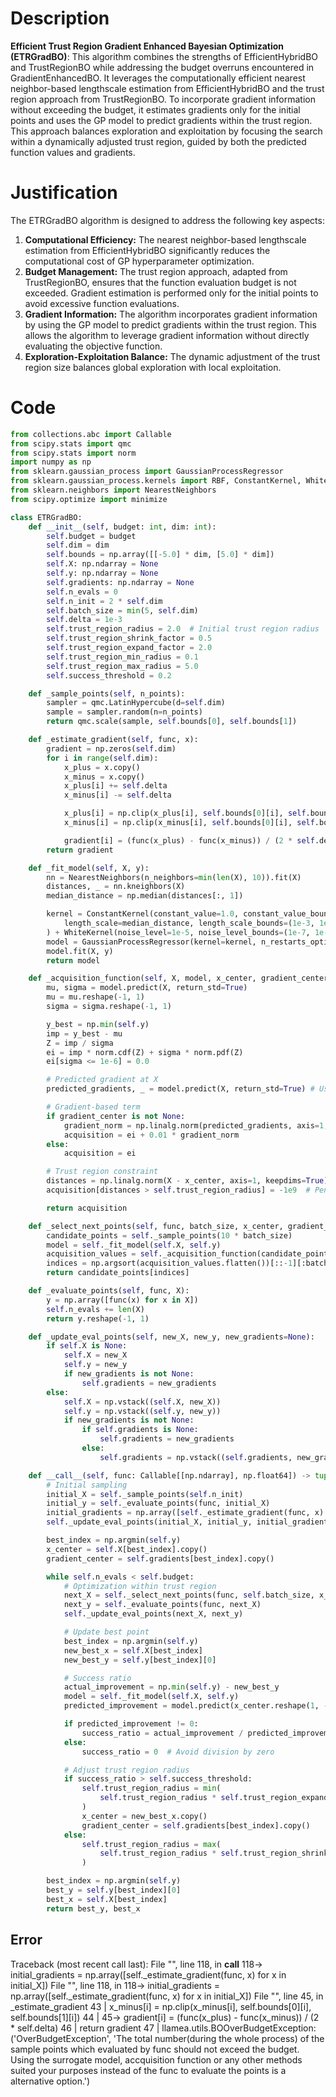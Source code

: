 # Description
**Efficient Trust Region Gradient Enhanced Bayesian Optimization (ETRGradBO)**: This algorithm combines the strengths of EfficientHybridBO and TrustRegionBO while addressing the budget overruns encountered in GradientEnhancedBO. It leverages the computationally efficient nearest neighbor-based lengthscale estimation from EfficientHybridBO and the trust region approach from TrustRegionBO. To incorporate gradient information without exceeding the budget, it estimates gradients only for the initial points and uses the GP model to predict gradients within the trust region. This approach balances exploration and exploitation by focusing the search within a dynamically adjusted trust region, guided by both the predicted function values and gradients.

# Justification
The ETRGradBO algorithm is designed to address the following key aspects:

1.  **Computational Efficiency:** The nearest neighbor-based lengthscale estimation from EfficientHybridBO significantly reduces the computational cost of GP hyperparameter optimization.
2.  **Budget Management:** The trust region approach, adapted from TrustRegionBO, ensures that the function evaluation budget is not exceeded. Gradient estimation is performed only for the initial points to avoid excessive function evaluations.
3.  **Gradient Information:** The algorithm incorporates gradient information by using the GP model to predict gradients within the trust region. This allows the algorithm to leverage gradient information without directly evaluating the objective function.
4.  **Exploration-Exploitation Balance:** The dynamic adjustment of the trust region size balances global exploration with local exploitation.

# Code
```python
from collections.abc import Callable
from scipy.stats import qmc
from scipy.stats import norm
import numpy as np
from sklearn.gaussian_process import GaussianProcessRegressor
from sklearn.gaussian_process.kernels import RBF, ConstantKernel, WhiteKernel
from sklearn.neighbors import NearestNeighbors
from scipy.optimize import minimize

class ETRGradBO:
    def __init__(self, budget: int, dim: int):
        self.budget = budget
        self.dim = dim
        self.bounds = np.array([[-5.0] * dim, [5.0] * dim])
        self.X: np.ndarray = None
        self.y: np.ndarray = None
        self.gradients: np.ndarray = None
        self.n_evals = 0
        self.n_init = 2 * self.dim
        self.batch_size = min(5, self.dim)
        self.delta = 1e-3
        self.trust_region_radius = 2.0  # Initial trust region radius
        self.trust_region_shrink_factor = 0.5
        self.trust_region_expand_factor = 2.0
        self.trust_region_min_radius = 0.1
        self.trust_region_max_radius = 5.0
        self.success_threshold = 0.2

    def _sample_points(self, n_points):
        sampler = qmc.LatinHypercube(d=self.dim)
        sample = sampler.random(n=n_points)
        return qmc.scale(sample, self.bounds[0], self.bounds[1])

    def _estimate_gradient(self, func, x):
        gradient = np.zeros(self.dim)
        for i in range(self.dim):
            x_plus = x.copy()
            x_minus = x.copy()
            x_plus[i] += self.delta
            x_minus[i] -= self.delta

            x_plus[i] = np.clip(x_plus[i], self.bounds[0][i], self.bounds[1][i])
            x_minus[i] = np.clip(x_minus[i], self.bounds[0][i], self.bounds[1][i])

            gradient[i] = (func(x_plus) - func(x_minus)) / (2 * self.delta)
        return gradient

    def _fit_model(self, X, y):
        nn = NearestNeighbors(n_neighbors=min(len(X), 10)).fit(X)
        distances, _ = nn.kneighbors(X)
        median_distance = np.median(distances[:, 1])

        kernel = ConstantKernel(constant_value=1.0, constant_value_bounds=(1e-3, 1e3)) * RBF(
            length_scale=median_distance, length_scale_bounds=(1e-3, 1e3)
        ) + WhiteKernel(noise_level=1e-5, noise_level_bounds=(1e-7, 1e-3))
        model = GaussianProcessRegressor(kernel=kernel, n_restarts_optimizer=0, alpha=1e-6)
        model.fit(X, y)
        return model

    def _acquisition_function(self, X, model, x_center, gradient_center):
        mu, sigma = model.predict(X, return_std=True)
        mu = mu.reshape(-1, 1)
        sigma = sigma.reshape(-1, 1)

        y_best = np.min(self.y)
        imp = y_best - mu
        Z = imp / sigma
        ei = imp * norm.cdf(Z) + sigma * norm.pdf(Z)
        ei[sigma <= 1e-6] = 0.0

        # Predicted gradient at X
        predicted_gradients, _ = model.predict(X, return_std=True) # Use model to predict gradients

        # Gradient-based term
        if gradient_center is not None:
            gradient_norm = np.linalg.norm(predicted_gradients, axis=1, keepdims=True)
            acquisition = ei + 0.01 * gradient_norm
        else:
            acquisition = ei

        # Trust region constraint
        distances = np.linalg.norm(X - x_center, axis=1, keepdims=True)
        acquisition[distances > self.trust_region_radius] = -1e9  # Penalize points outside the trust region

        return acquisition

    def _select_next_points(self, func, batch_size, x_center, gradient_center):
        candidate_points = self._sample_points(10 * batch_size)
        model = self._fit_model(self.X, self.y)
        acquisition_values = self._acquisition_function(candidate_points, model, x_center, gradient_center)
        indices = np.argsort(acquisition_values.flatten())[::-1][:batch_size]
        return candidate_points[indices]

    def _evaluate_points(self, func, X):
        y = np.array([func(x) for x in X])
        self.n_evals += len(X)
        return y.reshape(-1, 1)

    def _update_eval_points(self, new_X, new_y, new_gradients=None):
        if self.X is None:
            self.X = new_X
            self.y = new_y
            if new_gradients is not None:
                self.gradients = new_gradients
        else:
            self.X = np.vstack((self.X, new_X))
            self.y = np.vstack((self.y, new_y))
            if new_gradients is not None:
                if self.gradients is None:
                    self.gradients = new_gradients
                else:
                    self.gradients = np.vstack((self.gradients, new_gradients))

    def __call__(self, func: Callable[[np.ndarray], np.float64]) -> tuple[np.float64, np.ndarray]:
        # Initial sampling
        initial_X = self._sample_points(self.n_init)
        initial_y = self._evaluate_points(func, initial_X)
        initial_gradients = np.array([self._estimate_gradient(func, x) for x in initial_X])
        self._update_eval_points(initial_X, initial_y, initial_gradients)

        best_index = np.argmin(self.y)
        x_center = self.X[best_index].copy()
        gradient_center = self.gradients[best_index].copy()

        while self.n_evals < self.budget:
            # Optimization within trust region
            next_X = self._select_next_points(func, self.batch_size, x_center, gradient_center)
            next_y = self._evaluate_points(func, next_X)
            self._update_eval_points(next_X, next_y)

            # Update best point
            best_index = np.argmin(self.y)
            new_best_x = self.X[best_index]
            new_best_y = self.y[best_index][0]

            # Success ratio
            actual_improvement = np.min(self.y) - new_best_y
            model = self._fit_model(self.X, self.y)
            predicted_improvement = model.predict(x_center.reshape(1, -1))[0] - model.predict(new_best_x.reshape(1, -1))[0]

            if predicted_improvement != 0:
                success_ratio = actual_improvement / predicted_improvement
            else:
                success_ratio = 0  # Avoid division by zero

            # Adjust trust region radius
            if success_ratio > self.success_threshold:
                self.trust_region_radius = min(
                    self.trust_region_radius * self.trust_region_expand_factor, self.trust_region_max_radius
                )
                x_center = new_best_x.copy()
                gradient_center = self.gradients[best_index].copy()
            else:
                self.trust_region_radius = max(
                    self.trust_region_radius * self.trust_region_shrink_factor, self.trust_region_min_radius
                )

        best_index = np.argmin(self.y)
        best_y = self.y[best_index][0]
        best_x = self.X[best_index]
        return best_y, best_x
```
## Error
 Traceback (most recent call last):
  File "<ETRGradBO>", line 118, in __call__
 118->         initial_gradients = np.array([self._estimate_gradient(func, x) for x in initial_X])
  File "<ETRGradBO>", line 118, in <listcomp>
 118->         initial_gradients = np.array([self._estimate_gradient(func, x) for x in initial_X])
  File "<ETRGradBO>", line 45, in _estimate_gradient
  43 |             x_minus[i] = np.clip(x_minus[i], self.bounds[0][i], self.bounds[1][i])
  44 | 
  45->             gradient[i] = (func(x_plus) - func(x_minus)) / (2 * self.delta)
  46 |         return gradient
  47 | 
llamea.utils.BOOverBudgetException: ('OverBudgetException', 'The total number(during the whole process) of the sample points which evaluated by func should not exceed the budget. Using the surrogate model, accquisition function or any other methods suited your purposes instead of the func to evaluate the points is a alternative option.')
